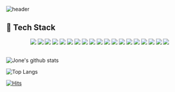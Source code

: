 <!--
**Jone4865/Jone4865** is a ✨ _special_ ✨ repository because its `README.md` (this file) appears on your GitHub profile.

Here are some ideas to get you started:

- 🔭 I’m currently working on ...
- 🌱 I’m currently learning ...
- 👯 I’m looking to collaborate on ...
- 🤔 I’m looking for help with ...
- 💬 Ask me about ...
- 📫 How to reach me: ...
- 😄 Pronouns: ...
- ⚡ Fun fact: ...
-->
![header](https://capsule-render.vercel.app/api?type=wave&color=auto&height=300&section=header&text=Jone's%20Github&fontSize=90)

## 🔖 Tech Stack
<center>
<div style="display: inline;">
<img src="https://img.shields.io/badge/react-red?style=for-the-badge&logo=react&logoColor=white">
<img src="https://img.shields.io/badge/nextdotjs-orange?style=for-the-badge&logo=nextdotjs&logoColor=white">
<img src="https://img.shields.io/badge/typescript-yellow?style=for-the-badge&logo=typescript&logoColor=white">
<img src="https://img.shields.io/badge/sass-green?style=for-the-badge&logo=sass&logoColor=white">
<img src="https://img.shields.io/badge/styled_components-blue?style=for-the-badge&logo=styledcomponents&logoColor=white">
</div>
<div style="display: inline;">
<img src="https://img.shields.io/badge/antdesign-indigo?style=for-the-badge&logo=antdesign&logoColor=white">
<img src="https://img.shields.io/badge/css3-pupple?style=for-the-badge&logo=css3&logoColor=white">
<img src="https://img.shields.io/badge/html5-red?style=for-the-badge&logo=html5&logoColor=white">
<img src="https://img.shields.io/badge/redux_toolkit-764ABC?style=for-the-badge&logo=redux&logoColor=white">
<div style="display: inline;">
</div>
<div style="display: inline;">
<img src="https://img.shields.io/badge/apollographql-61DAFB?style=for-the-badge&logo=apollographql&logoColor=white">
<img src="https://img.shields.io/badge/socket.io-gray?style=for-the-badge&logo=socket.io&logoColor=white"/>
<img src="https://img.shields.io/badge/axios-6236FF?style=for-the-badge&logo=axios&logoColor=white">
<img src="https://img.shields.io/badge/dotenv-3b0707aa?style=for-the-badge&logo=dotenv&logoColor=CC6699"/>
</div>
<div style="display: inline;">
<img src="https://img.shields.io/badge/storybook-61DAFB?style=for-the-badge&logo=storybook&logoColor=white">
<img src="https://img.shields.io/badge/visualstudio-007acc?style=for-the-badge&logo=visualstudio&logoColor=white">
<img src="https://img.shields.io/badge/github-181717?style=for-the-badge&logo=github&logoColor=white">
<img src="https://img.shields.io/badge/sourcetree-blue?style=for-the-badge&logo=sourcetree&logoColor=white">
</div>
<div style="display: inline;">
<img src="https://img.shields.io/badge/amazons3-F7DF1E?style=for-the-badge&logo=amazons3&logoColor=black">
<img src="https://img.shields.io/badge/amazonAWS-F7DF1E?style=for-the-badge&logo=amazonAWS&logoColor=black">
</div>
</center>
<br>

![Jone's github stats](https://github-readme-stats.vercel.app/api?username=Jone4865&show_icons=true&count_private=true&bg_color=30,96a5e2b7,e29696b7&text_color=ffffff&title_color=ffffff&icon_color=ffffff)

![Top Langs](https://github-readme-stats.vercel.app/api/top-langs/?username=Jone4865&layout=compact&bg_color=30,96a5e2b7,e29696b7&text_color=ffffff&title_color=ffffff&icon_color=ffffff)

[![Hits](https://hits.seeyoufarm.com/api/count/incr/badge.svg?url=https%3A%2F%2Fgithub.com%2FJone4865%2Fhit-counter&count_bg=%23F6E458&title_bg=%23555555&icon=awesomelists.svg&icon_color=%23E7E7E7&title=hits&edge_flat=false)](https://hits.seeyoufarm.com)
